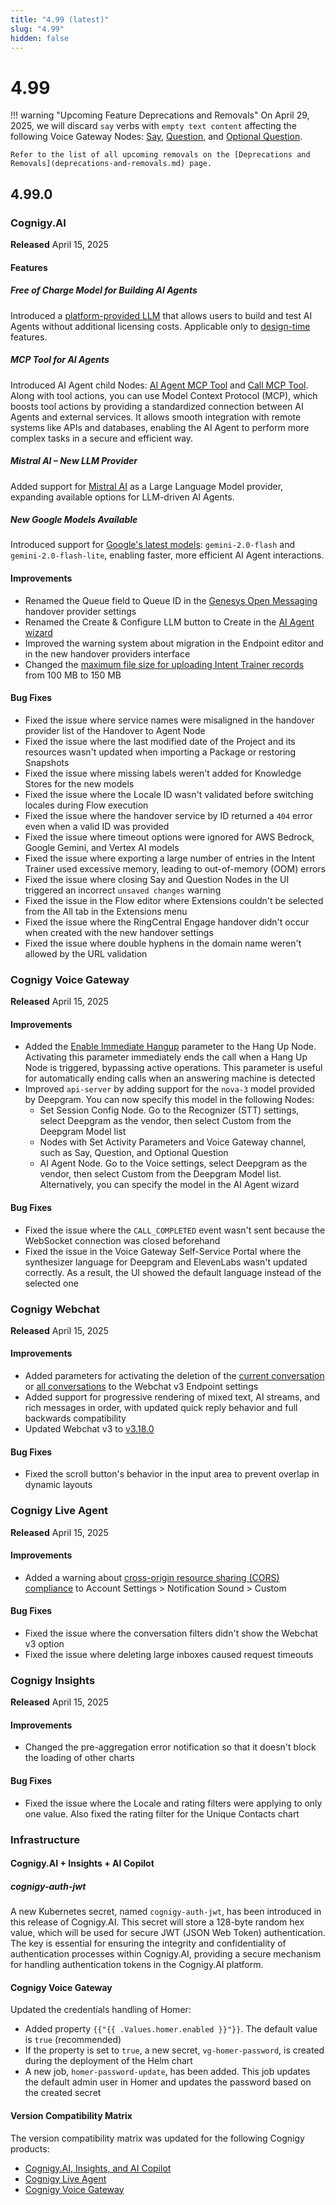```yaml
---
title: "4.99 (latest)"
slug: "4.99"
hidden: false
---
```


# 4.99

!!! warning "Upcoming Feature Deprecations and Removals"
    On April 29, 2025, we will discard `say` verbs with `empty text content` affecting the following Voice Gateway Nodes: [Say](../ai/build/node-reference/basic/say.md), [Question](../ai/build/node-reference/basic/question.md), and [Optional Question](../ai/build/node-reference/basic/optional-question.md).

    Refer to the list of all upcoming removals on the [Deprecations and Removals](deprecations-and-removals.md) page.

## 4.99.0

### Cognigy.AI

**Released** April 15, 2025

#### Features

##### Free of Charge Model for Building AI Agents

Introduced a [platform-provided LLM](../ai/empower/generative-ai.md#prerequisites) that allows users to build and test AI Agents without additional licensing costs. Applicable only to [design-time](../ai/empower/generative-ai.md#design-time-generative-ai-features) features.

##### MCP Tool for AI Agents

Introduced AI Agent child Nodes: [AI Agent MCP Tool](../ai/build/node-reference/ai/ai-agent.md#ai-agent-mcp-tool-settings) and [Call MCP Tool](../ai/build/node-reference/ai/ai-agent.md#call-mcp-tool-settings). Along with tool actions, you can use Model Context Protocol (MCP), which boosts tool actions by providing a standardized connection between AI Agents and external services. It allows smooth integration with remote systems like APIs and databases, enabling the AI Agent to perform more complex tasks in a secure and efficient way.

##### Mistral AI – New LLM Provider

Added support for [Mistral AI](../ai/empower/llms/providers/mistral.md) as a Large Language Model provider, expanding available options for LLM-driven AI Agents.

##### New Google Models Available

Introduced support for [Google's latest models](../ai/empower/llms/model-support-by-feature.md): `gemini-2.0-flash` and `gemini-2.0-flash-lite`, enabling faster, more efficient AI Agent interactions.

#### Improvements

- Renamed the Queue field to Queue ID in the [Genesys Open Messaging](../ai/escalate/handover-reference/genesys-cloud-open-messaging.md#configuration-on-the-handover-provider-side) handover provider settings
- Renamed the Create & Configure LLM button to Create in the [AI Agent wizard](../ai/empower/agentic-ai/manage-ai-agents.md#create-from-scratch)
- Improved the warning system about migration in the Endpoint editor and in the new handover providers interface
- Changed the [maximum file size for uploading Intent Trainer records](../ai/train/intent-trainer.md#limitations) from 100 MB to 150 MB

#### Bug Fixes

- Fixed the issue where service names were misaligned in the handover provider list of the Handover to Agent Node
- Fixed the issue where the last modified date of the Project and its resources wasn't updated when importing a Package or restoring Snapshots
- Fixed the issue where missing labels weren't added for Knowledge Stores for the new models
- Fixed the issue where the Locale ID wasn't validated before switching locales during Flow execution
- Fixed the issue where the handover service by ID returned a `404` error even when a valid ID was provided
- Fixed the issue where timeout options were ignored for AWS Bedrock, Google Gemini, and Vertex AI models
- Fixed the issue where exporting a large number of entries in the Intent Trainer used excessive memory, leading to out-of-memory (OOM) errors
- Fixed the issue where closing Say and Question Nodes in the UI triggered an incorrect `unsaved changes` warning
- Fixed the issue in the Flow editor where Extensions couldn't be selected from the All tab in the Extensions menu
- Fixed the issue where the RingCentral Engage handover didn't occur when created with the new handover settings
- Fixed the issue where double hyphens in the domain name weren't allowed by the URL validation

### Cognigy Voice Gateway

**Released** April 15, 2025

#### Improvements

- Added the [Enable Immediate Hangup](../ai/build/node-reference/voice/voice-gateway/hangup.md) parameter to the Hang Up Node. Activating this parameter immediately ends the call when a Hang Up Node is triggered, bypassing active operations. This parameter is useful for automatically ending calls when an answering machine is detected
- Improved `api-server` by adding support for the `nova-3` model provided by Deepgram. You can now specify this model in the following Nodes:
    - Set Session Config Node. Go to the Recognizer (STT) settings, select Deepgram as the vendor, then select Custom from the Deepgram Model list
    - Nodes with Set Activity Parameters and Voice Gateway channel, such as Say, Question, and Optional Question
    - AI Agent Node. Go to the Voice settings, select Deepgram as the vendor, then select Custom from the Deepgram Model list. Alternatively, you can specify the model in the AI Agent wizard

#### Bug Fixes

- Fixed the issue where the `CALL_COMPLETED` event wasn't sent because the WebSocket connection was closed beforehand
- Fixed the issue in the Voice Gateway Self-Service Portal where the synthesizer language for Deepgram and ElevenLabs wasn't updated correctly. As a result, the UI showed the default language instead of the selected one

### Cognigy Webchat

**Released** April 15, 2025

#### Improvements

- Added parameters for activating the deletion of the [current conversation](../webchat/v3/configuration.md#enable-delete-conversation) or [all conversations](../webchat/v3/configuration.md#previous-conversations) to the Webchat v3 Endpoint settings
- Added support for progressive rendering of mixed text, AI streams, and rich messages in order, with updated quick reply behavior and full backwards compatibility
- Updated Webchat v3 to [v3.18.0](https://github.com/Cognigy/Webchat/releases/tag/v3.18.0)

#### Bug Fixes

- Fixed the scroll button's behavior in the input area to prevent overlap in dynamic layouts

### Cognigy Live Agent

**Released** April 15, 2025

#### Improvements

- Added a warning about [cross-origin resource sharing (CORS) compliance](../live-agent/settings/account-settings.md#notification-sound) to Account Settings > Notification Sound > Custom

#### Bug Fixes

- Fixed the issue where the conversation filters didn't show the Webchat v3 option
- Fixed the issue where deleting large inboxes caused request timeouts

### Cognigy Insights

**Released** April 15, 2025

#### Improvements

- Changed the pre-aggregation error notification so that it doesn't block the loading of other charts

#### Bug Fixes

- Fixed the issue where the Locale and rating filters were applying to only one value. Also fixed the rating filter for the Unique Contacts chart

### Infrastructure

#### Cognigy.AI + Insights + AI Copilot

##### cognigy-auth-jwt

A new Kubernetes secret, named `cognigy-auth-jwt`, has been introduced in this release of Cognigy.AI.
This secret will store a 128-byte random hex value, which will be used for secure JWT (JSON Web Token) authentication.
The key is essential for ensuring the integrity and confidentiality of authentication processes within Cognigy.AI, providing a secure mechanism for handling authentication tokens in the Cognigy.AI platform.

#### Cognigy Voice Gateway

Updated the credentials handling of Homer:

- Added property `{{"{{ .Values.homer.enabled }}"}}`. The default value is `true` (recommended)
- If the property is set to `true`, a new secret, `vg-homer-password`, is created during the deployment of the Helm chart
- A new job, `homer-password-update`, has been added. This job updates the default admin user in Homer and updates the password based on the created secret

#### Version Compatibility Matrix

The version compatibility matrix was updated for the following Cognigy products:

- [Cognigy.AI, Insights, and AI Copilot](../ai/installation/version-compatibility-matrix.md)
- [Cognigy Live Agent](../live-agent/installation/deployment/version-compatibility-matrix.md)
- [Cognigy Voice Gateway](../voice-gateway/installation/version-compatibility-matrix.md)